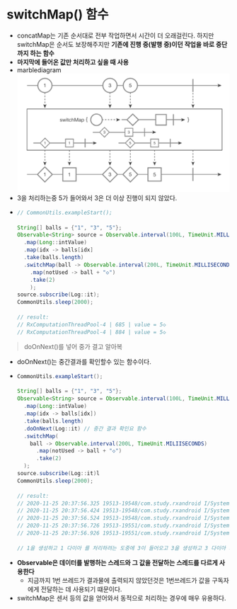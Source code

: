 switchMap() 함수
===
* concatMap는 기존 순서대로 전부 작업하면서 시간이 더 오래걸린다. 하지만 switchMap은 순서도 보장해주지만 **기존에 진행 중(발행 중)이던 작업을 바로 중단까지 하는 함수**
* **마지막에 들어온 값만 처리하고 싶을 때 사용**
* marblediagram
  ![](img/marblediagram_switchMap.png)
* 3을 처리하는중 5가 들어와서 3은 더 이상 진행이 되지 않았다.
* ```java
  // CommonUtils.exampleStart();
 
  String[] balls = {"1", "3", "5"};
  Observable<String> source = Observable.interval(100L, TimeUnit.MILLISECONDS)
    .map(Long::intValue)
    .map(idx -> balls[idx]
    .take(balls.length)
    .switchMap(ball -> Observable.interval(200L, TimeUnit.MILLISECONDS)
      .map(notUsed -> ball + "◇")
      .take(2)
      );
  source.subscribe(Log::it);
  CommonUtils.sleep(2000);
  
  // result:
  // RxComputationThreadPool-4 | 685 | value = 5◇
  // RxComputationThreadPool-4 | 884 | value = 5◇


> doOnNext()를 넣어 중가 결고 알아복
* doOnNext()는 중간결과를 확인할수 있는 함수이다.
* ```java
  CommonUtils.exampleStart();
  
  String[] balls = {"1", "3", "5"};
  Observable<String> source = Observable.interval(100L, TimeUnit.MILLISECONDS)
    .map(Long::intValue)
    .map(idx -> balls[idx])
    .take(balls.length)
    .doOnNext(Log::it) // 중간 결과 확인요 함수
    .switchMap(
      ball -> Observable.interval(200L, TimeUnit.MILIISECONDS)
        .map(notUsed -> ball + "◇")
        .take(2)
    );
  source.subscribe(Log::it)l
  CommonUtils.sleep(2000);
  
  // result:
  // 2020-11-25 20:37:56.325 19513-19548/com.study.rxandroid I/System.out: RxComputationThreadPool-1 | 219 | value = 1
  // 2020-11-25 20:37:56.424 19513-19548/com.study.rxandroid I/System.out: RxComputationThreadPool-1 | 319 | value = 3
  // 2020-11-25 20:37:56.524 19513-19548/com.study.rxandroid I/System.out: RxComputationThreadPool-1 | 419 | value = 5
  // 2020-11-25 20:37:56.726 19513-19551/com.study.rxandroid I/System.out: RxComputationThreadPool-4 | 621 | value = 5◇
  // 2020-11-25 20:37:56.926 19513-19551/com.study.rxandroid I/System.out: RxComputationThreadPool-4 | 820 | value = 5◇ 
  
  // 1을 생성하고 1 다이아 를 처리하려는 도중에 3이 들어오고 3을 생성하고 3 다이아 처리도중 5가 들어아오고 5 다이어 처리를 두번( take(2) ) 한다.
* **Observable은 데이터를 발행하는 스레드와 그 값을 전달하는 스레드를 다르게 사용한다**
  * 지금까지 1번 쓰레드가 결과물에 출력되지 않았던것은 1번쓰레드가 값을 구독자에게 전달하는 데 사용되기 떄문이다.
* switchMap은 센서 등의 값을 얻어와서 동적으로 처리하는 경우에 매우 유용하다.
